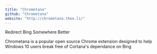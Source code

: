 ```yaml
---
title: "Chrometana"
github: "Chrometana"
website: "http://chrometana.theo.li/"
---
```


Redirect Bing Somewhere Better

Chrometana is a popular open source Chrome extension designed to help Windows 10 users break free of Cortana's dependance on Bing
